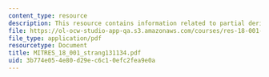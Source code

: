 ```yaml
---
content_type: resource
description: This resource contains information related to partial derivatives.
file: https://ol-ocw-studio-app-qa.s3.amazonaws.com/courses/res-18-001-calculus-online-textbook-spring-2005/3b774e054e80d29ec6c10efc2fea9e0a_MITRES_18_001_strang131134.pdf
file_type: application/pdf
resourcetype: Document
title: MITRES_18_001_strang131134.pdf
uid: 3b774e05-4e80-d29e-c6c1-0efc2fea9e0a
---
```

